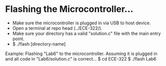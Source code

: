# Flashing the Microcontroller...

* Make sure the microcontroller is plugged in via USB to host device.
* Open a terminal at repo head (../ECE-322/).
* Make sure your directory has a valid "solution.c" file with the main entry point.
* $ ./flash [directory-name]

Example: Flashing "Lab6" to the microcontroller. Assuming it is plugged in and all code in "Lab6/solution.c" is correct...
$ cd ECE-322
$ ./flash Lab6